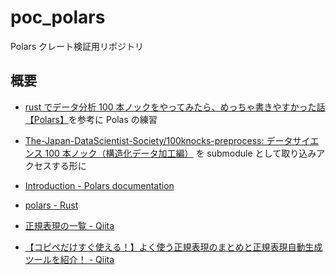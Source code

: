 # poc_polars

Polars クレート検証用リポジトリ

## 概要

- [rust でデータ分析 100 本ノックをやってみたら、めっちゃ書きやすかった話【Polars】](https://zenn.dev/hagakun_dev/articles/5d50adb928d902#%E6%9C%AA%E8%A7%A3%E6%B1%BA%E5%95%8F%E9%A1%8C)を参考に Polas の練習
- [The-Japan-DataScientist-Society/100knocks-preprocess: データサイエンス 100 本ノック（構造化データ加工編）](https://github.com/The-Japan-DataScientist-Society/100knocks-preprocess) を submodule として取り込みアクセスする形に
- [Introduction - Polars documentation](https://pola-rs.github.io/polars/user-guide/)
- [polars - Rust](https://docs.rs/polars/latest/polars/)

- [正規表現の一覧 - Qiita](https://qiita.com/List202/items/05a27c46d9b11d04fb39)
- [【コピペだけすぐ使える！】よく使う正規表現のまとめと正規表現自動生成ツールを紹介！ - Qiita](https://qiita.com/Octoparse_Japan/items/253380a14ec83be3c7c3)
